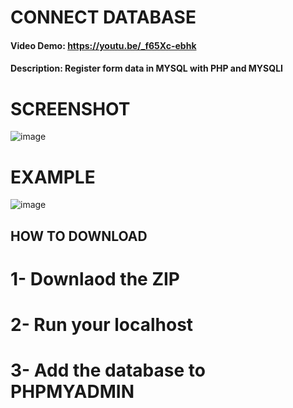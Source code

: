 # CONNECT DATABASE
#### Video Demo:  https://youtu.be/_f65Xc-ebhk
#### Description: Register form data in MYSQL with PHP and MYSQLI

# SCREENSHOT

![image](https://user-images.githubusercontent.com/102335009/160198851-39c20693-ba8b-48ca-a28f-610428739a47.png)

# EXAMPLE

![image](https://user-images.githubusercontent.com/102335009/160199226-6979ea0a-2a4a-45a5-ad84-4bfb693f28bd.png)


## HOW TO DOWNLOAD

# 1- Downlaod the ZIP
# 2- Run your localhost
# 3- Add the database to PHPMYADMIN


